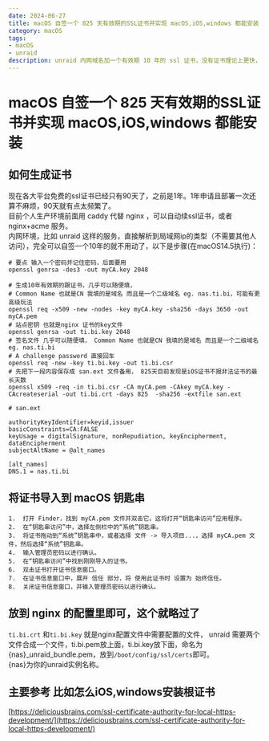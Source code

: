 ```yaml
---
date: 2024-06-27
title: macOS 自签一个 825 天有效期的SSL证书并实现 macOS,iOS,windows 都能安装
category: macOS
tags:
- macOS
- unraid
description: unraid 内网域名加一个有效期 10 年的 ssl 证书，没有证书理论上更快，但是总是有不安全的提示，好多网上的教程都没有实操性了，找到一个好用的总结发出来
---
```

# macOS 自签一个 825 天有效期的SSL证书并实现 macOS,iOS,windows 都能安装
## 如何生成证书
现在各大平台免费的ssl证书已经只有90天了，之前是1年。1年申请且部署一次还算不麻烦，90天就有点太频繁了。    
目前个人生产环境前面用 caddy 代替 nginx ，可以自动续ssl证书，或者 nginx+acme 服务。  
内网环境，比如 unraid 这样的服务，直接解析到局域网ip的类型（不需要其他人访问），完全可以自签一个10年的就不用动了，以下是步骤(在macOS14.5执行)：

```shell
# 要点 输入一个密码并记住密码，后面要用
openssl genrsa -des3 -out myCA.key 2048

# 生成10年有效期的跟证书，几乎可以随便填， 
# Common Name 也就是CN 我填的是域名 而且是一个二级域名 eg. nas.ti.bi，可能有更高级玩法
openssl req -x509 -new -nodes -key myCA.key -sha256 -days 3650 -out myCA.pem
# 站点密钥 也就是nginx 证书的key文件
openssl genrsa -out ti.bi.key 2048
# 签名文件 几乎可以随便填， Common Name 也就是CN 我填的是域名 而且是一个二级域名 eg. nas.ti.bi 
# A challenge password 直接回车
openssl req -new -key ti.bi.key -out ti.bi.csr
# 先把下一段内容保存成 san.ext 文件备用， 825天目前发现是iOS证书不报非法证书的最长天数
openssl x509 -req -in ti.bi.csr -CA myCA.pem -CAkey myCA.key -CAcreateserial -out ti.bi.crt -days 825  -sha256 -extfile san.ext
```

```
# san.ext

authorityKeyIdentifier=keyid,issuer
basicConstraints=CA:FALSE
keyUsage = digitalSignature, nonRepudiation, keyEncipherment, dataEncipherment
subjectAltName = @alt_names

[alt_names]
DNS.1 = nas.ti.bi
```
## 将证书导入到 macOS 钥匙串
```
1.	打开 Finder，找到 myCA.pem 文件并双击它。这将打开“钥匙串访问”应用程序。
2.	在“钥匙串访问”中，选择左侧栏中的“系统”钥匙串。
3.	将证书拖动到“系统”钥匙串中，或者选择 文件 -> 导入项目...，选择 myCA.pem 文件，然后选择“系统”钥匙串。
4.	输入管理员密码以进行确认。
5.	在“钥匙串访问”中找到刚刚导入的证书。
6.	双击证书打开证书信息窗口。
7.	在证书信息窗口中，展开 信任 部分，将 使用此证书时 设置为 始终信任。
8.	关闭证书信息窗口，并输入管理员密码以进行确认。
```

## 放到 nginx 的配置里即可，这个就略过了  
`ti.bi.crt` 和`ti.bi.key` 就是nginx配置文件中需要配置的文件， unraid 需要两个文件合成一个文件，ti.bi.pem放上面，ti.bi.key放下面，命名为 {nas}_unraid_bundle.pem，放到`/boot/config/ssl/certs`即可。  
{nas}为你的unraid实例名称。

## 主要参考 比如怎么iOS,windows安装根证书
[https://deliciousbrains.com/ssl-certificate-authority-for-local-https-development/](https://deliciousbrains.com/ssl-certificate-authority-for-local-https-development/)
